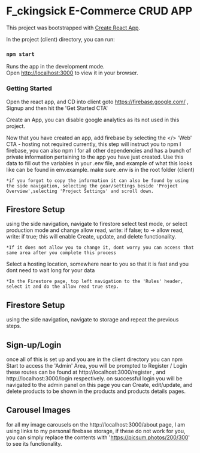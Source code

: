 # F_ckingsick E-Commerce CRUD APP

This project was bootstrapped with [Create React App](https://github.com/facebook/create-react-app).

In the project (client) directory, you can run:

### `npm start`

Runs the app in the development mode.\
Open [http://localhost:3000](http://localhost:3000) to view it in your browser.

### Getting Started

Open the react app, and CD into client
goto https://firebase.google.com/ , Signup and then hit the 'Get Started CTA'

Create an App, you can disable google analytics as its not used in this project.

Now that you have created an app, add firebase by selecting the </> 'Web' CTA - hosting not required currently,
this step will instruct you to npm I firebase, you can also npm I for all other dependencies and has a bunch of private information pertaining to the app you have just created. 
Use this data to fill out the variables in your .env file, and example of what this looks like can be found in env.example. make sure .env is in the root folder (client)

    *if you forgot to copy the information it can also be found by using the side navigation, selecting the gear/settings beside 'Project Overview',selecting 'Project Settings' and scroll down.
    
## Firestore Setup
using the side navigation, navigate to firestore select test mode, or select production mode and change
 allow read, write: if false; to -> allow read, write: if true; this will enable Create, update, and delete functionality.

    *If it does not allow you to change it, dont worry you can access that same area after you complete this process

Select a hosting location, somewhere near to you so that it is fast and you dont need to wait long for your data

    *In the Firestore page, top left navigation to the 'Rules' header, select it and do the allow read true step.

## Firestore Setup

using the side navigation, navigate to storage and repeat the previous steps.

## Sign-up/Login
once all of this is set up and you are in the client directory you can npm Start
to access the 'Admin' Area, you will be prompted to Register / Login these routes can be found at 
http://localhost:3000/register , and http://localhost:3000/login respectively. on successful login you will be navigated to the admin panel
on this page you can Create, edit/update, and delete products to be shown in the products and products details pages.

## Carousel Images
for all my image carousels on the http://localhost:3000/about page, I am using links to my personal firebase storage, if these do not work for you,
you can simply replace the contents with 'https://picsum.photos/200/300' to see its functionality.



